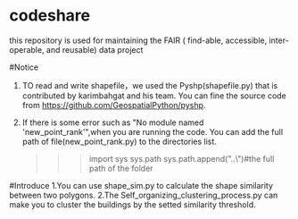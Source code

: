# codeshare
this repository is used for maintaining the FAIR ( find-able, accessible, inter-operable, and reusable) data project

#Notice
1. TO read and write shapefile，we used the Pyshp(shapefile.py) that is contributed by karimbahgat and his team. You can fine the source code from https://github.com/GeospatialPython/pyshp.

2. If there is some error such as "No module named 'new_point_rank'",when you are running the code. You can add the full path of file(new_point_rank.py) to the directories list. 
    >>>import sys
    >>>sys.path
    >>>sys.path.append("..\\")#the full path of the folder

#Introduce
1.You can use shape_sim.py to calculate the shape similarity between two polygons.
2.The Self_organizing_clustering_process.py can make you to cluster the buildings by the setted similarity threshold.
